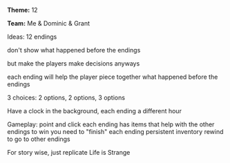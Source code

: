 **Theme:** 12

**Team:** Me & Dominic & Grant

Ideas:
12 endings

don't show what happened before the endings

but make the players make decisions anyways

each ending will help the player piece together what happened before the endings

3 choices: 2 options, 2 options, 3 options

Have a clock in the background, each ending a different hour

Gameplay:
point and click
each ending has items that help with the other endings
to win you need to "finish" each ending
persistent inventory
rewind to go to other endings

For story wise, just replicate Life is Strange
